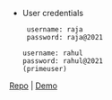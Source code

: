 




- User credentials

  ```text
   username: raja
   password: raja@2021
  ```
    ```text
   username: rahul
   password: rahul@2021
    (primeuser)
  ```

 [Repo](https://github.com/bhanu6655/NxtTrendz) | [Demo](https://trendszcart.ccbp.tech/login)
